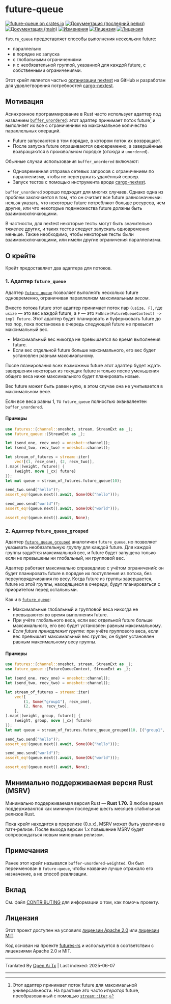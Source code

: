 # future-queue

[![future-queue on crates.io](https://img.shields.io/crates/v/future-queue)](https://crates.io/crates/future-queue)
[![Документация (последний релиз)](https://img.shields.io/badge/docs-latest-brightgreen.svg)](https://docs.rs/future-queue/)
[![Документация (main)](https://img.shields.io/badge/docs-main-purple)](https://nextest-rs.github.io/future-queue/rustdoc/future_queue)
[![Изменения](https://img.shields.io/badge/changelog-latest-blue)](https://raw.githubusercontent.com/nextest-rs/future-queue/main/CHANGELOG.md)
[![Лицензия](https://img.shields.io/badge/license-Apache-green.svg)](https://raw.githubusercontent.com/nextest-rs/future-queue/main/LICENSE-APACHE)
[![Лицензия](https://img.shields.io/badge/license-MIT-green.svg)](https://raw.githubusercontent.com/nextest-rs/future-queue/main/LICENSE-MIT)

`future_queue` предоставляет способы выполнения нескольких future:

* параллельно
* в порядке их запуска
* с глобальными ограничениями
* и с необязательной группой, указанной для каждой future, с собственными ограничениями.

Этот крейт является частью [организации nextest](https://github.com/nextest-rs) на GitHub и
разработан для удовлетворения потребностей [cargo-nextest](https://nexte.st).

## Мотивация

Асинхронное программирование в Rust часто использует адаптер под названием
[`buffer_unordered`](https://docs.rs/futures/latest/futures/stream/trait.StreamExt.html#method.buffer_unordered):
этот адаптер принимает поток future[^1] и выполняет их все с ограничением на максимальное
количество параллельных операций.

* Future запускаются в том порядке, в котором поток их возвращает.
* После запуска future опрашиваются одновременно, а завершённые возвращаются в произвольном
  порядке (отсюда и `unordered`).

Обычные случаи использования `buffer_unordered` включают:

* Одновременная отправка сетевых запросов с ограничением по параллелизму, чтобы не перегружать
  удалённый сервер.
* Запуск тестов с помощью инструмента вроде [cargo-nextest](https://nexte.st).

`buffer_unordered` хорошо подходит для многих случаев. Однако одна из проблем заключается в том,
что он считает все future равнозначными: нельзя указать, что некоторые future потребляют больше
ресурсов, чем другие, или что некоторые подмножества future должны быть взаимоисключающими.

В частности, для nextest некоторые тесты могут быть значительно тяжелее других, и таких тестов
следует запускать одновременно меньше. Также необходимо, чтобы некоторые тесты были взаимоисключающими,
или имели другие ограничения параллелизма.

[^1]: Этот адаптер принимает поток future для максимальной универсальности. На практике это часто
    *итератор* future, преобразованный с помощью
    [`stream::iter`](https://docs.rs/futures/latest/futures/stream/fn.iter.html).

## О крейте

Крейт предоставляет два адаптера для потоков.

### 1. Адаптер `future_queue`

Адаптер [`future_queue`](StreamExt::future_queue) позволяет выполнять несколько future одновременно,
ограничивая параллелизм максимальным *весом*.

Вместо потока future этот адаптер принимает поток пар
`(usize, F)`, где `usize` — это вес каждой future,
а `F` — это `FnOnce(FutureQueueContext) -> impl Future`. Этот адаптер будет
планировать и буферизовать future до тех пор, пока постановка в очередь следующей future
не превысит максимальный вес.

* Максимальный вес никогда не превышается во время выполнения future.
* Если вес отдельной future больше максимального, его вес будет установлен равным максимальному.

После планирования всех возможных future этот адаптер будет ждать завершения некоторых из текущих
future и только после уменьшения общего веса ниже максимального будет планировать новые.

Вес future может быть равен нулю, в этом случае она не учитывается в максимальном весе.

Если все веса равны 1, то `future_queue` полностью эквивалентен `buffer_unordered`.

#### Примеры

```rust
use futures::{channel::oneshot, stream, StreamExt as _};
use future_queue::{StreamExt as _};

let (send_one, recv_one) = oneshot::channel();
let (send_two, recv_two) = oneshot::channel();

let stream_of_futures = stream::iter(
    vec![(1, recv_one), (2, recv_two)],
).map(|(weight, future)| {
    (weight, move |_cx| future)
});
let mut queue = stream_of_futures.future_queue(10);

send_two.send("hello")?;
assert_eq!(queue.next().await, Some(Ok("hello")));

send_one.send("world")?;
assert_eq!(queue.next().await, Some(Ok("world")));

assert_eq!(queue.next().await, None);
```

### 2. Адаптер `future_queue_grouped`

Адаптер [`future_queue_grouped`](StreamExt::future_queue_grouped) аналогичен `future_queue`,
но позволяет указывать необязательную *группу* для каждой future. Для каждой группы задаётся
максимальный вес, и future будет запущена только если не превышены ни глобальный, ни групповой вес.

Адаптер работает максимально справедливо с учётом ограничений: он будет планировать future в
порядке их поступления из потока, без переупорядочивания по весу. Когда future из группы
завершается, future из этой группы, находящиеся в очереди, будут планироваться с приоритетом
перед остальными.

Как и в [`future_queue`](StreamExt::future_queue):

* Максимальные глобальный и групповой веса никогда не превышаются во время выполнения future.
* При учёте глобального веса, если вес отдельной future больше максимального, его вес будет
  установлен равным максимальному.
* *Если future принадлежит группе:* при учёте группового веса, если вес превышает максимальный
  вес группы, он будет установлен равным максимальному весу группы.

#### Примеры

```rust
use futures::{channel::oneshot, stream, StreamExt as _};
use future_queue::{FutureQueueContext, StreamExt as _};

let (send_one, recv_one) = oneshot::channel();
let (send_two, recv_two) = oneshot::channel();

let stream_of_futures = stream::iter(
    vec![
        (1, Some("group1"), recv_one),
        (2, None, recv_two),
    ],
).map(|(weight, group, future)| {
    (weight, group, move |_cx| future)
});
let mut queue = stream_of_futures.future_queue_grouped(10, [("group1", 5)]);

send_two.send("hello")?;
assert_eq!(queue.next().await, Some(Ok("hello")));

send_one.send("world")?;
assert_eq!(queue.next().await, Some(Ok("world")));

assert_eq!(queue.next().await, None);
```

## Минимально поддерживаемая версия Rust (MSRV)

Минимально поддерживаемая версия Rust — **Rust 1.70.** В любое время поддерживаются как минимум
последние шесть месяцев стабильных релизов Rust.

Пока крейт находится в пререлизе (0.x.x), MSRV может быть увеличен в патч-релизе. После
выхода версии 1.x повышение MSRV будет сопровождаться новым минорным релизом.

## Примечания

Ранее этот крейт назывался `buffer-unordered-weighted`. Он был переименован в `future-queue`,
чтобы название лучше отражало его назначение, а не способ реализации.

## Вклад

См. файл [CONTRIBUTING](https://raw.githubusercontent.com/nextest-rs/future-queue/main/CONTRIBUTING.md) для информации о том, как помочь проекту.

## Лицензия

Этот проект доступен на условиях [лицензии Apache 2.0](https://raw.githubusercontent.com/nextest-rs/future-queue/main/LICENSE-APACHE)
или [лицензии MIT](https://raw.githubusercontent.com/nextest-rs/future-queue/main/LICENSE-MIT).

Код основан на проекте [futures-rs](https://github.com/rust-lang/futures-rs) и используется
в соответствии с лицензиями Apache 2.0 и MIT.

<!--
README.md генерируется из README.tpl с помощью cargo readme. Для регенерации запустите из корня репозитория:

./scripts/regenerate-readmes.sh
-->

---

Tranlated By [Open Ai Tx](https://github.com/OpenAiTx/OpenAiTx) | Last indexed: 2025-06-07

---